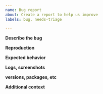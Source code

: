 ```yaml
---
name: Bug report
about: Create a report to help us improve
labels: bug, needs-triage

---
```


**Describe the bug**
<!-- A clear and concise description of what the bug is -->


**Reproduction**
<!-- Steps to reproduce this issue

For example:
1. Have certain environment
2. Run given code snippet in a certain way
3. See some behavior described
4. link a public repository if needed -->


**Expected behavior**
<!-- A clear and concise description of what you expected to happen. -->


**Logs, screenshots**
<!-- upload needed files, screenshots and logs here -->


**versions, packages, etc**
<!-- Attach your node version, dappkit version, package.json, etc.. -->


**Additional context**
<!-- Add any other context about the problem here -->
